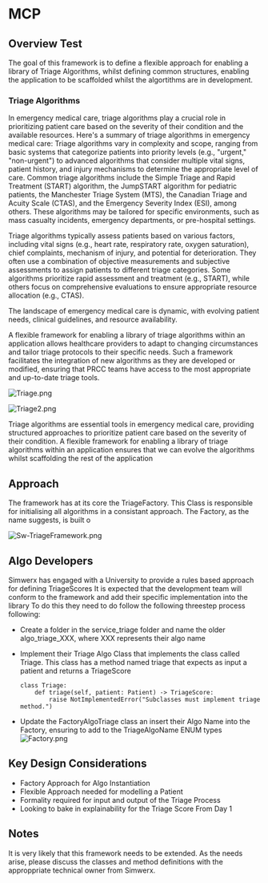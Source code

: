 # MCP

## Overview Test
The goal of this framework is to define a flexible approach for enabling a library of Triage 
Algorithms, whilst defining common structures, enabling the application to be scaffolded whilst the algortithms are in development.

### Triage Algorithms
In emergency medical care, triage algorithms play a crucial role in prioritizing patient care based on the severity of their condition and the available resources. Here's a summary of triage algorithms in emergency medical care:
Triage algorithms vary in complexity and scope, ranging from basic systems that categorize patients into priority levels (e.g., "urgent," "non-urgent") to advanced algorithms that consider multiple vital signs, patient history, and injury mechanisms to determine the appropriate level of care.
Common triage algorithms include the Simple Triage and Rapid Treatment (START) algorithm, the JumpSTART algorithm for pediatric patients, the Manchester Triage System (MTS), the Canadian Triage and Acuity Scale (CTAS), and the Emergency Severity Index (ESI), among others.
These algorithms may be tailored for specific environments, such as mass casualty incidents, emergency departments, or pre-hospital settings.

Triage algorithms typically assess patients based on various factors, including vital signs (e.g., heart rate, respiratory rate, oxygen saturation), chief complaints, mechanism of injury, and potential for deterioration.
They often use a combination of objective measurements and subjective assessments to assign patients to different triage categories.
Some algorithms prioritize rapid assessment and treatment (e.g., START), while others focus on comprehensive evaluations to ensure appropriate resource allocation (e.g., CTAS).

The landscape of emergency medical care is dynamic, with evolving patient needs, clinical guidelines, and resource availability.

A flexible framework for enabling a library of triage algorithms within an application allows healthcare providers to adapt to changing circumstances and tailor triage protocols to their specific needs.
Such a framework facilitates the integration of new algorithms as they are developed or modified, ensuring that PRCC teams have access to the most appropriate and up-to-date triage tools.

![Triage.png](docs%2FTriage.png)

![Triage2.png](docs%2FTriage2.png)

Triage algorithms are essential tools in emergency medical care, providing structured approaches to prioritize patient care based on the severity of their condition. 
A flexible framework for enabling a library of triage algorithms within an application ensures that we can evolve the algorithms whilst scaffolding the rest of the application

## Approach
The framework has at its core the TriageFactory.  This Class is responsible for initialising
all algorithms in a consistant approach.  The Factory, as the name suggests, is built o

![Sw-TriageFramework.png](docs%2FSw-TriageFramework.png)


## Algo Developers
Simwerx has engaged with a University to provide a rules based approach for defining TriageScores
It is expected that the development team will conform to the framework and add their specific implementation into the library
To do this they need to do follow the following threestep process following:

* Create a folder in the service_triage folder and name the older algo_triage_XXX, where XXX represents their algo name
* Implement their Triage Algo Class that implements the class called Triage.  This class has a method named triage that expects as input a patient and returns a TriageScore
    ```
    class Triage:
        def triage(self, patient: Patient) -> TriageScore:
            raise NotImplementedError("Subclasses must implement triage method.")
    ```

* Update the FactoryAlgoTriage class an insert their Algo Name into the Factory, ensuring to add to the TriageAlgoName ENUM types
    ![Factory.png](docs/Factory.png)


## Key Design Considerations
* Factory Approach for Algo Instantiation
* Flexible Approach needed for modelling a Patient
* Formality required for input and output of the Triage Process
* Looking to bake in explainability for the Triage Score From Day 1


## Notes
It is very likely that this framework needs to be extended.  As the needs arise, please discuss the classes and method definitions with the 
approppriate technical owner from Simwerx.






